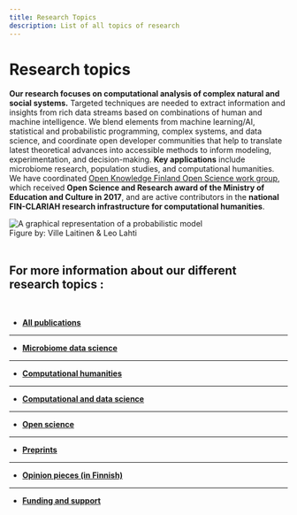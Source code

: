 ```yaml
---
title: Research Topics
description: List of all topics of research
---
```


<!--Header texts come from themes/hugo-universal-theme/layouts/partials-->
<link href="/css/style.research.css" rel="stylesheet">

<div class="research-container">
  <div class="research-text">

Research topics
===============

**Our research focuses on computational analysis of complex natural
and social systems.** Targeted techniques are needed to extract
information and insights from rich data streams based on combinations
of human and machine intelligence. We blend elements from machine
learning/AI, statistical and probabilistic programming, complex
systems, and data science, and coordinate open developer communities
that help to translate latest theoretical advances into accessible
methods to inform modeling, experimentation, and
decision-making. **Key applications** include microbiome research,
population studies, and computational humanities. We have coordinated
[Open Knowledge Finland Open Science work
group](https://fi.okfn.org/wg/openscience/), which received **Open
Science and Research award of the Ministry of Education and Culture in
2017**, and are active contributors in the **national FIN-CLARIAH
research infrastructure for computational humanities**.


</div>

<div class="research-picture">
    <img alt="A graphical representation of a probabilistic model" src="../img/carousel/houp.png" class="figure-research"/>
    <figcaption class="caption"> Figure by: Ville Laitinen & Leo Lahti </figcaption>
</div>

</div>


<br/>

For more information about our different research topics : 
-------

<br/>

<!--
See README.md for information on how to add all publications, selected publications or publications with certain keywords.
-->


- [**All publications**](/research/all)  
 ---------------

- [**Microbiome data science**](/research/microbiome-data-science)  
 ---------------

- [**Computational humanities**](/research/computational-humanities)  
---------------

- [**Computational and data science**](/research/computational-and-data-science)  
---------------

- [**Open science**](/research/open-science)  
 ---------------

- [**Preprints**](/research/preprints)  
 ---------------

- [**Opinion pieces (in Finnish)**](/research/opinion-pieces)  
 ---------------



- [**Funding and support**](/research/funding-and-support)  



